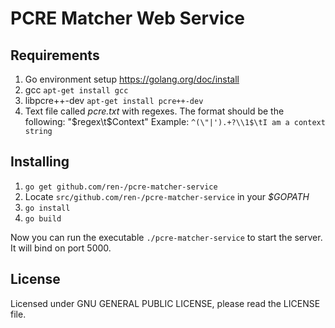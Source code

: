 # PCRE Matcher Web Service

## Requirements

1. Go environment setup https://golang.org/doc/install
2. gcc `apt-get install gcc`
3. libpcre++-dev `apt-get install pcre++-dev`
4. Text file called *pcre.txt* with regexes. The format should be the following: "$regex\t$Context"
Example: `^(\"|').+?\\1$\tI am a context string`

## Installing

1. `go get github.com/ren-/pcre-matcher-service`
2. Locate `src/github.com/ren-/pcre-matcher-service` in your *$GOPATH*
3. `go install`
4. `go build`

Now you can run the executable `./pcre-matcher-service` to start the server. It will bind on port 5000.

## License

Licensed under GNU GENERAL PUBLIC LICENSE, please read the LICENSE file.

